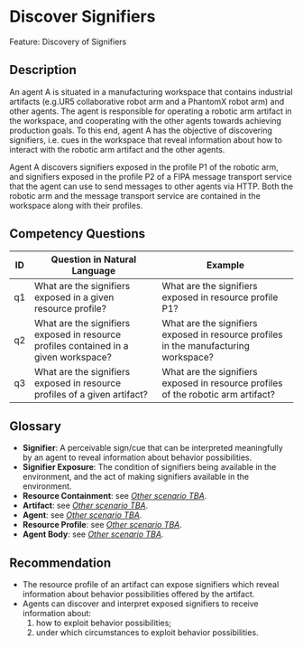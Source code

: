 # Discover Signifiers

Feature: Discovery of Signifiers


## Description
An agent A is situated in a manufacturing workspace that contains industrial artifacts (e.g.UR5 collaborative robot arm and a PhantomX robot arm) and other agents. The agent is responsible for operating a robotic arm artifact in the workspace, and cooperating with the other agents towards achieving production goals. To this end, agent A has the objective of discovering signifiers, i.e. cues in the workspace that reveal information about how to interact with the robotic arm artifact and the other agents.

Agent A discovers signifiers exposed in the profile P1 of the robotic arm, and signifiers exposed in the profile P2 of a FIPA message transport service that the agent can use to send messages to other agents via HTTP.  Both the robotic arm and the message transport service are contained in the workspace along with their profiles.

## Competency Questions

| ID | Question in Natural Language | Example                                                                              |
|----|------------------------------|--------------------------------------------------------------------------------------|
| q1 | What are the signifiers exposed in a given resource profile?                          | What are the signifiers exposed in resource profile P1?                              |
| q2 | What are the signifiers exposed in resource profiles contained in a given workspace?  | What are the signifiers exposed in resource profiles in the manufacturing workspace? |
| q3 | What are the signifiers exposed in resource profiles of a given artifact?             | What are the signifiers exposed in resource profiles of the robotic arm artifact?    |

## Glossary
- **Signifier**: A perceivable sign/cue that can be interpreted meaningfully by an agent to reveal information about behavior possibilities.
- **Signifier Exposure**: The condition of signifiers being available in the environment, and the act of making signifiers available in the environment.
- **Resource Containment**: see [_Other scenario TBA_]().
- **Artifact**: see [_Other scenario TBA_]().
- **Agent**: see [_Other scenario TBA_]().
- **Resource Profile**: see [_Other scenario TBA_]().
- **Agent Body**: see [_Other scenario TBA_]().

## Recommendation 
- The resource profile of an artifact can expose signifiers which reveal information about behavior possibilities offered by the artifact.
- Agents can discover and interpret exposed signifiers to receive information about:
   1. how to exploit behavior possibilities;
   2. under which circumstances to exploit behavior possibilities.
